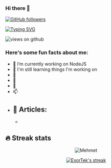 


### Hi there 👋

[![GitHub followers](https://img.shields.io/github/followers/ExorTek.svg?style=social&label=Followers)](https://github.com/ExorTek?tab=followers)

[![Typing SVG](https://readme-typing-svg.herokuapp.com?font=Architects+Daughter&color=7AF79A&size=30&lines=Hey!+It's+Mehmet!;I'm+a+Full+Stack+Developer...;I'm+also+Machine+Learning+Engineer;And+I'm+a+proud+Pakistani+🇵🇰)](https://git.io/typing-svg)

<img src="https://komarev.com/ghpvc/?username=ExorTek&label=Views&color=brightgreen&style=flat-square" alt="views on github" />

<h3> Here's some fun facts about me: </h3>

- 🔭 I’m currently working on NodeJS
- 🌱 I'm still learning things I'm working on
- 👯 
- 🤔 
- 💬 
- 📫 
-  📰 Articles: 
	-	 
	- 
## 🔥 Streak stats
<p align="center"><img src="https://github-readme-stats.vercel.app/api?username=ExorTek&theme=gruvbox" alt="Mehmet"/></p>
<p align="center">
  <a href="https://github.com/DenverCoder1/github-readme-streak-stats">
    <img title="🔥 Get streak stats for your profile at git.io/streak-stats" alt="ExorTek's streak" src="https://github-readme-streak-stats.herokuapp.com/?user=ExorTek&theme=monokai-metallian&hide_border=true"/>
  </a>
</p>

